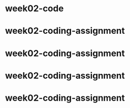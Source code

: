 # week02-code
# week02-coding-assignment
# week02-coding-assignment
# week02-coding-assignment
# week02-coding-assignment
